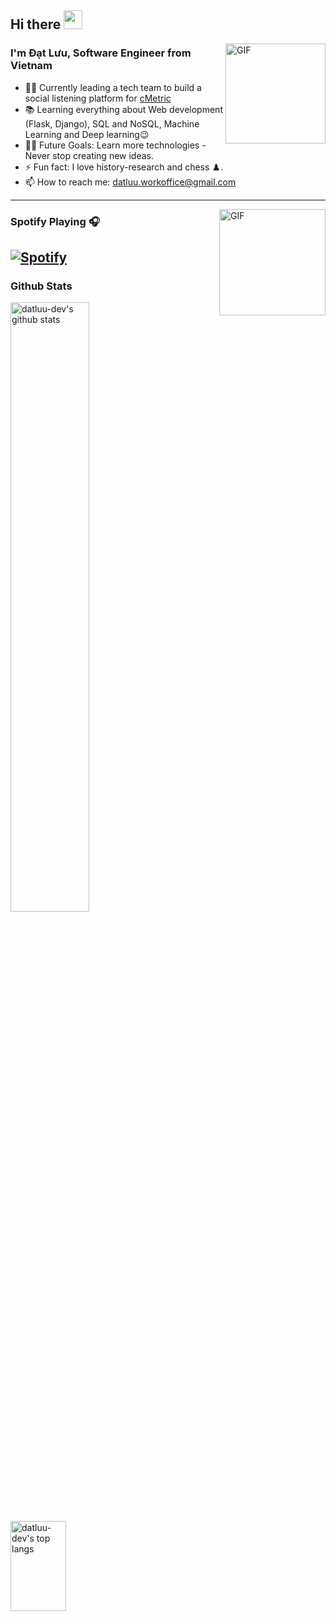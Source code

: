 ## Hi there <img src="https://raw.githubusercontent.com/MartinHeinz/MartinHeinz/master/wave.gif" width="30px">

<img align="right" alt="GIF" height="160px" src="https://media.giphy.com/media/du3J3cXyzhj75IOgvA/giphy.gif" />


### I'm Đạt Lưu, Software Engineer from Vietnam

- 👨‍💻 Currently leading a tech team to build a social listening platform for [cMetric](https://cmetric.vn/)
- 📚 Learning everything about Web development (Flask, Django), SQL and NoSQL, Machine Learning and Deep learning😉
- 💪🏼 Future Goals: Learn more technologies - Never stop creating new ideas.
- ⚡ Fun fact: I love history-research and chess ♟️.
- 📫 How to reach me: datluu.workoffice@gmail.com

---

<img align="right" alt="GIF" height="170px" src="https://media.giphy.com/media/J5B1Y8QZnzXXbLQIBu/giphy.gif" />

### Spotify Playing 🎧
[![Spotify](https://novatorem-one-rho.vercel.app/api/spotify)](https://open.spotify.com/user/22g7d3if7p5cfboaelyjlxa5y)
---
### Github Stats

<div align="left">
<a href="#">
<img alt="datluu-dev's github stats" width="50%" src="https://github-readme-stats-ddatluu.vercel.app/api?username=datluu-dev&show_icons=true&count_private=true&hide_border=true&theme=cobalt&hide_title=true" href="#" />
<img alt="datluu-dev's top langs" width="42%" height='144px' src="https://github-readme-stats.vercel.app/api/top-langs/?username=datluu-dev&layout=compact&count_private=true&hide_border=true&bg_color=193549&title_color=64CA9E&text_color=64CA9E&icon_color=0480EE&hide=jupyter%20notebook&langs_count=5" />
</a>
</div>



